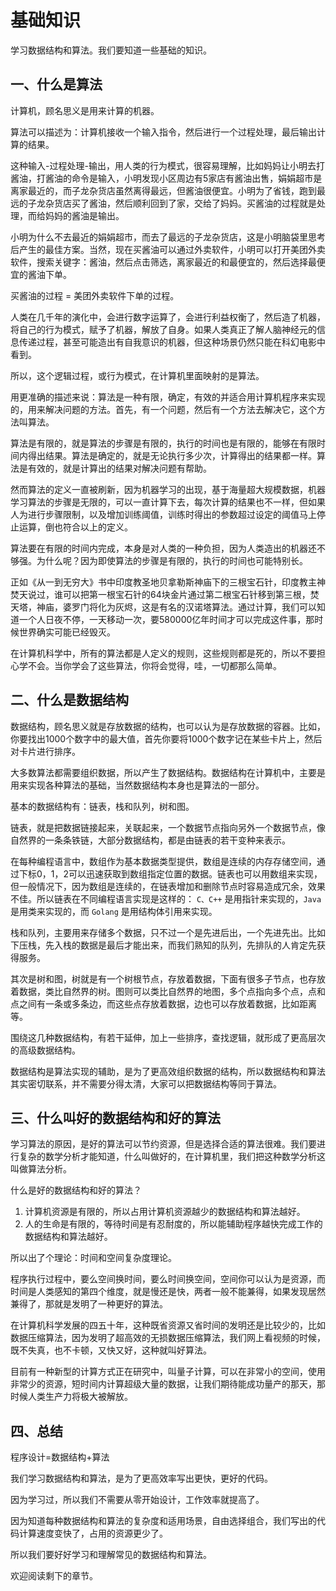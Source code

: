 # 基础知识

学习数据结构和算法。我们要知道一些基础的知识。

## 一、什么是算法

计算机，顾名思义是用来计算的机器。

算法可以描述为：计算机接收一个输入指令，然后进行一个过程处理，最后输出计算的结果。

这种输入-过程处理-输出，用人类的行为模式，很容易理解，比如妈妈让小明去打酱油，打酱油的命令是输入，小明发现小区周边有5家店有酱油出售，娟娟超市是离家最近的，而子龙杂货店虽然离得最远，但酱油很便宜。小明为了省钱，跑到最远的子龙杂货店买了酱油，然后顺利回到了家，交给了妈妈。买酱油的过程就是处理，而给妈妈的酱油是输出。

小明为什么不去最近的娟娟超市，而去了最远的子龙杂货店，这是小明脑袋里思考后产生的最佳方案。当然，现在买酱油可以通过外卖软件，小明可以打开美团外卖软件，搜索关键字：酱油，然后点击筛选，离家最近的和最便宜的，然后选择最便宜的酱油下单。

买酱油的过程 = 美团外卖软件下单的过程。

人类在几千年的演化中，会进行数字运算了，会进行利益权衡了，然后造了机器，将自己的行为模式，赋予了机器，解放了自身。如果人类真正了解人脑神经元的信息传递过程，甚至可能造出有自我意识的机器，但这种场景仍然只能在科幻电影中看到。

所以，这个逻辑过程，或行为模式，在计算机里面映射的是算法。

用更准确的描述来说：算法是一种有限，确定，有效的并适合用计算机程序来实现的，用来解决问题的方法。首先，有一个问题，然后有一个方法去解决它，这个方法叫算法。

算法是有限的，就是算法的步骤是有限的，执行的时间也是有限的，能够在有限时间内得出结果。算法是确定的，就是无论执行多少次，计算得出的结果都一样。算法是有效的，就是计算出的结果对解决问题有帮助。

然而算法的定义一直被刷新，因为机器学习的出现，基于海量超大规模数据，机器学习算法的步骤是无限的，可以一直计算下去，每次计算的结果也不一样，但如果人为进行步骤限制，以及增加训练阈值，训练时得出的参数超过设定的阈值马上停止运算，倒也符合以上的定义。

算法要在有限的时间内完成，本身是对人类的一种负担，因为人类造出的机器还不够强。为什么呢？因为即使算法的步骤是有限的，执行的时间也可能特别长。

正如《从一到无穷大》书中印度教圣地贝拿勒斯神庙下的三根宝石针，印度教主神焚天说过，谁可以把第一根宝石针的64块金片通过第二根宝石针移到第三根，焚天塔，神庙，婆罗门将化为灰烬，这是有名的汉诺塔算法。通过计算，我们可以知道一个人日夜不停，一天移动一次，要580000亿年时间才可以完成这件事，那时候世界确实可能已经毁灭。

在计算机科学中，所有的算法都是人定义的规则，这些规则都是死的，所以不要担心学不会。当你学会了这些算法，你将会觉得，哇，一切都那么简单。

## 二、什么是数据结构

数据结构，顾名思义就是存放数据的结构，也可以认为是存放数据的容器。比如，你要找出1000个数字中的最大值，首先你要将1000个数字记在某些卡片上，然后对卡片进行排序。

大多数算法都需要组织数据，所以产生了数据结构。数据结构在计算机中，主要是用来实现各种算法的基础，当然数据结构本身也是算法的一部分。

基本的数据结构有：链表，栈和队列，树和图。

链表，就是把数据链接起来，关联起来，一个数据节点指向另外一个数据节点，像自然界的一条条铁链，大部分数据结构，都是由链表的若干变种来表示。

在每种编程语言中，数组作为基本数据类型提供，数组是连续的内存存储空间，通过下标0，1，2可以迅速获取到数组指定位置的数据。链表也可以用数组来实现，但一般情况下，因为数组是连续的，在链表增加和删除节点时容易造成冗余，效果不佳。所以链表在不同编程语言实现是这样的： `C、C++` 是用指针来实现的，`Java` 是用类来实现的，而 `Golang` 是用结构体引用来实现。

栈和队列，主要用来存储多个数据，只不过一个是先进后出，一个先进先出。比如下压栈，先入栈的数据是最后才能出来，而我们熟知的队列，先排队的人肯定先获得服务。

其次是树和图，树就是有一个树根节点，存放着数据，下面有很多子节点，也存放着数据，类比自然界的树。图则可以类比自然界的地图，多个点指向多个点，点和点之间有一条或多条边，而这些点存放着数据，边也可以存放着数据，比如距离等。

围绕这几种数据结构，有若干延伸，加上一些排序，查找逻辑，就形成了更高层次的高级数据结构。

数据结构是算法实现的辅助，是为了更高效组织数据的结构，所以数据结构和算法其实密切联系，并不需要分得太清，大家可以把数据结构等同于算法。

## 三、什么叫好的数据结构和好的算法

学习算法的原因，是好的算法可以节约资源，但是选择合适的算法很难。我们要进行复杂的数学分析才能知道，什么叫做好的，在计算机里，我们把这种数学分析这叫做算法分析。

什么是好的数据结构和好的算法？

1. 计算机资源是有限的，所以占用计算机资源越少的数据结构和算法越好。
2. 人的生命是有限的，等待时间是有忍耐度的，所以能辅助程序越快完成工作的数据结构和算法越好。

所以出了个理论：时间和空间复杂度理论。

程序执行过程中，要么空间换时间，要么时间换空间，空间你可以认为是资源，而时间是人类感知的第四个维度，就是慢还是快，两者一般不能兼得，如果发现居然兼得了，那就是发明了一种更好的算法。

在计算机科学发展的四五十年，这种既省资源又省时间的发明还是比较少的，比如数据压缩算法，因为发明了超高效的无损数据压缩算法，我们网上看视频的时候，既不失真，也不卡顿，又快又好，这种就叫好算法。

目前有一种新型的计算方式正在研究中，叫量子计算，可以在非常小的空间，使用非常少的资源，短时间内计算超级大量的数据，让我们期待能成功量产的那天，那时候人类生产力将极大被解放。

## 四、总结

程序设计=数据结构+算法

我们学习数据结构和算法，是为了更高效率写出更快，更好的代码。

因为学习过，所以我们不需要从零开始设计，工作效率就提高了。

因为知道每种数据结构和算法的复杂度和适用场景，自由选择组合，我们写出的代码计算速度变快了，占用的资源更少了。

所以我们要好好学习和理解常见的数据结构和算法。

欢迎阅读剩下的章节。
